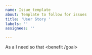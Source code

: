 ```yaml
---
name: Issue template
about: Template to follow for issues
title: 'User Story '
labels: ''
assignees: ''

---
```


As a <role> I need <business function> so that <benefit /goal>
